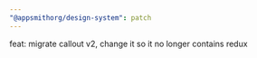 ```yaml
---
"@appsmithorg/design-system": patch
---
```


feat: migrate callout v2, change it so it no longer contains redux
